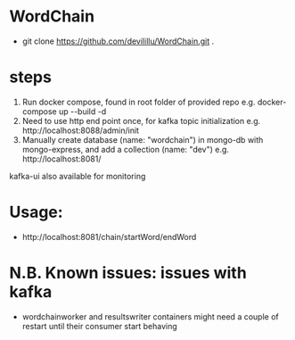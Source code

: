 # WordChain
- git clone https://github.com/devilillu/WordChain.git .

# steps
1) Run docker compose, found in root folder of provided repo
e.g. docker-compose up --build -d
2) Need to use http end point once, for kafka topic initialization
e.g. http://localhost:8088/admin/init
3) Manually create database (name: "wordchain") in mongo-db with mongo-express, and add a collection (name: "dev")
e.g. http://localhost:8081/

kafka-ui also available for monitoring

# Usage:
- http://localhost:8081/chain/startWord/endWord

# N.B. Known issues: issues with kafka
- wordchainworker and resultswriter containers might need a couple of restart until their consumer start behaving